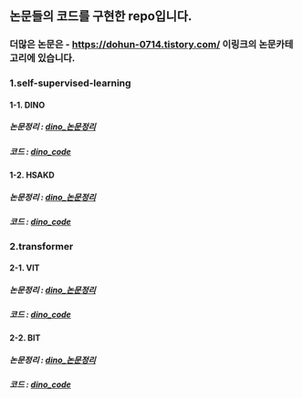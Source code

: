 ## 논문들의 코드를 구현한 repo입니다. 
### 더많은 논문은 - https://dohun-0714.tistory.com/ 이링크의 논문카테고리에 있습니다. 

### 1.self-supervised-learning 
#### 1-1. DINO 
##### 논문정리 : [dino_논문정리](https://dohun-0714.tistory.com/53)
##### 코드 : [dino_code](https://github.com/dohun-mat/paper_code/tree/main/knowledge_distilation/dino) 
#### 1-2. HSAKD 
##### 논문정리 : [dino_논문정리](https://dohun-0714.tistory.com/53)
##### 코드 : [dino_code](https://github.com/dohun-mat/paper_code/tree/main/knowledge_distilation/dino) 
### 2.transformer 
#### 2-1. VIT 
##### 논문정리 : [dino_논문정리](https://dohun-0714.tistory.com/53)
##### 코드 : [dino_code](https://github.com/dohun-mat/paper_code/tree/main/knowledge_distilation/dino) 
#### 2-2. BIT 
##### 논문정리 : [dino_논문정리](https://dohun-0714.tistory.com/53)
##### 코드 : [dino_code](https://github.com/dohun-mat/paper_code/tree/main/knowledge_distilation/dino) 
